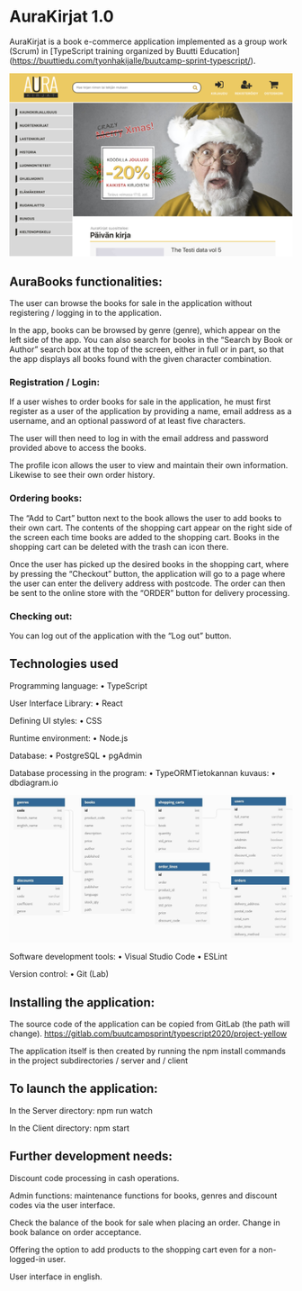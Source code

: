 
# AuraKirjat 1.0

AuraKirjat is a book e-commerce application implemented as a group work (Scrum) in [TypeScript training organized by Buutti Education] (https://buuttiedu.com/tyonhakijalle/buutcamp-sprint-typescript/).

![database diagram](client/public/images/front-page.png)

## AuraBooks functionalities:

The user can browse the books for sale in the application without registering / logging in to the application.

In the app, books can be browsed by genre (genre), which appear on the left side of the app.
You can also search for books in the “Search by Book or Author” search box at the top of the screen, either in full or in part, so that the app displays all books found with the given character combination.


### Registration / Login:

If a user wishes to order books for sale in the application, he must first register as a user of the application by providing a name, email address as a username, and an optional password of at least five characters.

The user will then need to log in with the email address and password provided above to access the books.

The profile icon allows the user to view and maintain their own information.
Likewise to see their own order history.

### Ordering books:

The “Add to Cart” button next to the book allows the user to add books to their own cart. The contents of the shopping cart appear on the right side of the screen each time books are added to the shopping cart.
Books in the shopping cart can be deleted with the trash can icon there.

Once the user has picked up the desired books in the shopping cart, where by pressing the “Checkout” button, the application will go to a page where the user can enter the delivery address with postcode. The order can then be sent to the online store with the “ORDER” button for delivery processing.

### Checking out:
You can log out of the application with the “Log out” button.


## Technologies used

Programming language:
• TypeScript

User Interface Library:
• React

Defining UI styles:
• CSS

Runtime environment:
• Node.js

Database:
• PostgreSQL
• pgAdmin

Database processing in the program:
• TypeORMTietokannan kuvaus:
•	dbdiagram.io

![database diagram](client/public/images/database_diagram.JPG)

Software development tools:
• Visual Studio Code
• ESLint

Version control:
• Git (Lab)

## Installing the application:

The source code of the application can be copied from GitLab (the path will change).
https://gitlab.com/buutcampsprint/typescript2020/project-yellow

The application itself is then created by running the npm install commands in the project subdirectories / server and / client

## To launch the application:

In the Server directory:
npm run watch

In the Client directory:
npm start


## Further development needs:

Discount code processing in cash operations.

Admin functions: maintenance functions for books, genres and discount codes via the user interface.

Check the balance of the book for sale when placing an order.
Change in book balance on order acceptance.

Offering the option to add products to the shopping cart even for a non-logged-in user.

User interface in english.
